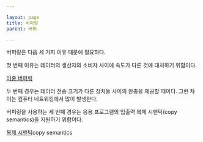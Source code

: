 ```yaml
---

layout: page
title: 버퍼링
parent: 버퍼

---
```



버퍼링은 다음 세 가지 이유 때문에 필요하다.

첫 번째 이유는 데이터의 생산자와 소비자 사이에 속도가 다른 것에 대처하기 위함이다.

[이중 버퍼링](이중-버퍼링.md)

두 번째 경우는 데이터 전송 크기가 다른 장치들 사이의 완충을 제공할 때이다. 그런 차이는 컴퓨터 네트워킹에서 많이 발생한다.

버퍼링을 사용하는 세 번째 경우는 응용 프로그램의 입출력 복제 시맨틱(copy semantics)을 지원하기 위함이다.

[복제 시맨틱](복제-시맨틱.md)copy semantics